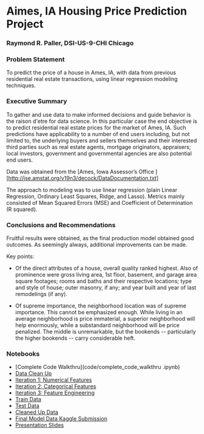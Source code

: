 # Aimes, IA Housing Price Prediction Project

### Raymond R. Paller,  DSI-US-9-CHI Chicago


### Problem Statement

To predict the price of a house in Ames, IA, with data from previous residential real estate transactions,  using linear regression modeling techniques.


### Executive Summary

To gather and use data to make informed decisions and guide behavior is the raison d'etre for data science.  In this particular case the end objective is to predict residential real estate prices for the market of Ames, IA.  Such predictions have applicability to a number of end users including, but not limited to, the underlying buyers and sellers themselves and their interested third parties such as real estate agents, mortgage originators, appraisers;  local investors, government and governmental agencies are also potential end users.


Data was obtained from the [Ames, Iowa Assessor’s Office ][http://jse.amstat.org/v19n3/decock/DataDocumentation.txt]


The approach to modeling was to use linear regression (plain Linear Regression, Ordinary Least Squares, Ridge, and Lasso).
Metrics mainly consisted of Mean Squared Errors (MSE) and Coefficient of Determination (R squared).


### Conclusions and Recommendations

Fruitful results were obtained, as the final production model obtained good outcomes.   As seemingly always, additional improvements can be made.

Key points:

* Of the direct attributes of a house, overall quality ranked highest.  Also of prominence were gross living area, 1st
floor, basement, and garage area square footages;  rooms and baths and their respective locations;  type and style of house;     outer masonry, if any;  and year built and year of last remodelings (if any).

* Of supreme importance, the neighborhood location was of supreme importance.  This cannot be emphasized enough.  While living
in an average neighborhood is price immaterial, a superior neighborhood will help enormously,  while a substandard neighborhood
will be price penalized.  The middle is unremarkable, but the bookends -- particularly the higher bookends -- carry considerable heft.


### Notebooks

* [Complete Code Walkthru](code/complete_code_walkthru .ipynb)
* [Data Clean Up](code/data_clean_up.ipynb)
* [Iteration 1:  Numerical Features](code/iter_1.ipynb)
* [Iteration 2:  Categorical Features](code/iter_2.ipynb)
* [Iteration 3:  Feature Engineering](code/iter_3.ipynb)
* [Train Data](datasets/train.csv)
* [Test Data](datasets/test.csv)
* [Cleaned Up Data](datasets/cleaned_up_data.csv)
* [Final Model Data Kaggle Submission](datasets/iter_3_submission.csv)
* [Presentation Slides](campaign_to_predict_prices.pdf)
